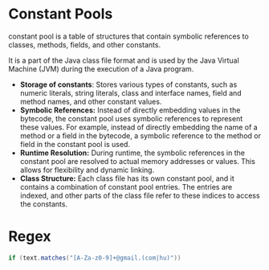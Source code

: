 # Constant Pools
constant pool is a table of structures that contain symbolic references to classes, methods, fields, and other constants. 

It is a part of the Java class file format and is used by the Java Virtual Machine (JVM) during the execution of a Java program.
* **Storage of constants**: Stores various types of constants, such as numeric literals, string literals, class and interface names, field and method names, and other constant values.
* **Symbolic References:** Instead of directly embedding values in the bytecode, the constant pool uses symbolic references to represent these values. For example, instead of directly embedding the name of a method or a field in the bytecode, a symbolic reference to the method or field in the constant pool is used.
*  **Runtime Resolution:** During runtime, the symbolic references in the constant pool are resolved to actual memory addresses or values. This allows for flexibility and dynamic linking.
*  **Class Structure:** Each class file has its own constant pool, and it contains a combination of constant pool entries. The entries are indexed, and other parts of the class file refer to these indices to access the constants.
# Regex
```java
if (text.matches("[A-Za-z0-9]+@gmail.(com|hu)"))
```
<!--stackedit_data:
eyJoaXN0b3J5IjpbLTEzMTk5OTI3NzNdfQ==
-->